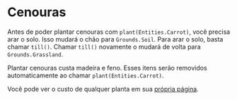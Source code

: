 # Cenouras
Antes de poder plantar cenouras com `plant(Entities.Carrot)`, você precisa arar o solo. Isso mudará o chão para `Grounds.Soil`. Para arar o solo, basta chamar `till()`. Chamar `till()` novamente o mudará de volta para `Grounds.Grassland`.

Plantar cenouras custa madeira e feno. Esses itens serão removidos automaticamente ao chamar `plant(Entities.Carrot)`.

Você pode ver o custo de qualquer planta em sua [própria página](objects/carrot).
